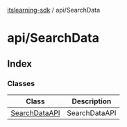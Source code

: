 [itslearning-sdk](../../modules.md) / api/SearchData

# api/SearchData

## Index

### Classes

| Class | Description |
| ------ | ------ |
| [SearchDataAPI](classes/SearchDataAPI.md) | SearchDataAPI |

